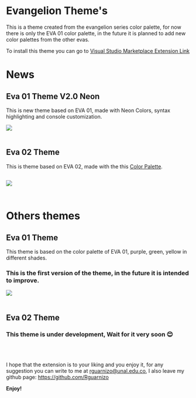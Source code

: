 # Evangelion Theme's

This is a theme created from the evangelion series color palette, for now there is only the EVA 01 color palette, in the future it is planned to add new color palettes from the other evas.

To install this theme you can go to [Visual Studio Marketplace Extension Link](https://marketplace.visualstudio.com/items?itemName=RuDevIO.evangelion-theme)

# News

## Eva 01 Theme V2.0 Neon

This is new theme based on EVA 01, made with Neon Colors, syntax highlighting and console customization.

<img src="https://i.ibb.co/3R546Gs/Eva-01-v2-0.png" /><br>
<br>

## Eva 02 Theme

This is theme based on EVA 02, made with the this [Color Palette](https://coolors.co/b62140-e87f4a-46405a-80bda9-ece3dc).

<img src="https://i.ibb.co/41zgpKD/Eva-02-Color.png" /><br>
<br>
---
# Others themes
## Eva 01 Theme
This theme is based on the color palette of EVA 01, purple, green, yellow in different shades. 

### This is the first version of the theme, in the future it is intended to improve.

<img src="https://i.ibb.co/xHNB88R/Eva01-Theme.png" /><br>
<br>







## Eva 02 Theme
### This theme is under development, Wait for it very soon 😊

<br>
<br>

I hope that the extension is to your liking and you enjoy it, for any suggestion you can write to me at rguarnizo@unal.edu.co, I also leave my github page: https://github.com/Rguarnizo




**Enjoy!**
